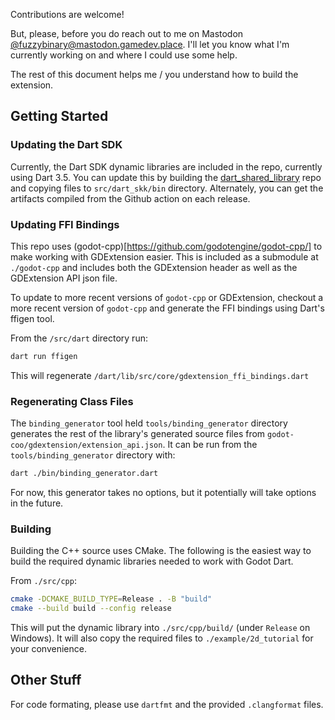 Contributions are welcome!

But, please, before you do reach out to me on Mastodon
[@fuzzybinary@mastodon.gamedev.place](https://mastodon.gamedev.place/@fuzzybinary).
I'll let you know what I'm currently working on and where I could use some help.

The rest of this document helps me / you understand how to build the extension.

## Getting Started

### Updating the Dart SDK

Currently, the Dart SDK dynamic libraries are included in the repo, currently using Dart 3.5. You can
update this by building the
[dart_shared_library](https://github.com/fuzzybinary/dart_shared_library) repo
and copying files to `src/dart_skk/bin` directory.  Alternately, you can get the artifacts compiled
from the Github action on each release.

### Updating FFI Bindings

This repo uses (godot-cpp)[https://github.com/godotengine/godot-cpp/] to make working with GDExtension
easier. This is included as a submodule at `./godot-cpp` and includes both the GDExtension
header as well as the GDExtension API json file. 

To update to more recent versions of `godot-cpp` or GDExtension, checkout a more recent version of `godot-cpp`
and generate the FFI bindings using Dart's ffigen tool. 

From the `/src/dart` directory run:

```bash
dart run ffigen
```

This will regenerate `/dart/lib/src/core/gdextension_ffi_bindings.dart`

### Regenerating Class Files

The `binding_generator` tool held `tools/binding_generator` directory generates the rest of
the library's generated source files from `godot-coo/gdextension/extension_api.json`. 
It can be run from the `tools/binding_generator` directory with:

```bash
dart ./bin/binding_generator.dart
```

For now, this generator takes no options, but it potentially will take options in
the future.

### Building

Building the C++ source uses CMake.  The following is the easiest way to build the required dynamic 
libraries needed to work with Godot Dart.

From `./src/cpp`:

```bash
cmake -DCMAKE_BUILD_TYPE=Release . -B "build"
cmake --build build --config release
```

This will put the dynamic library into `./src/cpp/build/` (under `Release` on Windows).  It will also copy
the required files to `./example/2d_tutorial` for your convenience.

## Other Stuff

For code formating, please use `dartfmt` and the provided `.clangformat` files.